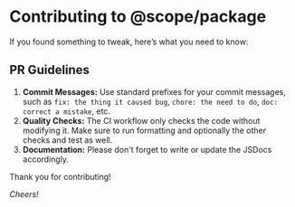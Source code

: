 # Contributing to @scope/package

If you found something to tweak, here’s what you need to know:

## PR Guidelines

1. **Commit Messages:** Use standard prefixes for your commit messages, such as `fix: the thing it caused bug`, `chore: the need to do`, `doc:  correct a mistake`, etc.
2. **Quality Checks:** The CI workflow only checks the code without modifying it. Make sure to run formatting and optionally the other checks and test as well.
3. **Documentation:** Please don't forget to write or update the JSDocs accordingly.

Thank you for contributing!

_Cheers!_
